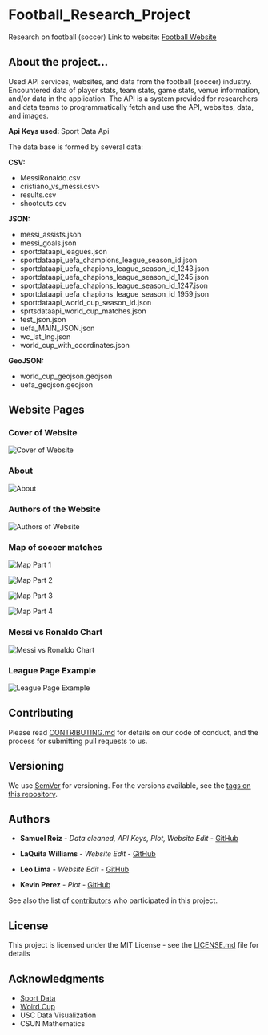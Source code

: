 # Football_Research_Project
Research on football (soccer) 
Link to website: [Football Website](https://samuelroiz.github.io/FTB_cover/)

## About the project...

Used API services, websites, and data from the football (soccer) industry. Encountered data of player stats, team stats, game stats, venue information, and/or data in the application. The API is a system provided for researchers and data teams to programmatically fetch and use the API, websites, data, and images.

<b> Api Keys used: </b> 
Sport Data Api

The data base is formed by several data:

<b> CSV: </b>
* MessiRonaldo.csv
* cristiano_vs_messi.csv> 
* results.csv
* shootouts.csv 

<b> JSON: </b>
* messi_assists.json
* messi_goals.json
* sportdataapi_leagues.json
* sportdataapi_uefa_champions_league_season_id.json
* sportdataapi_uefa_chapions_league_season_id_1243.json
* sportdataapi_uefa_chapions_league_season_id_1245.json 
* sportdataapi_uefa_chapions_league_season_id_1247.json 
* sportdataapi_uefa_chapions_league_season_id_1959.json 
* sportdataapi_world_cup_season_id.json
* sprtsdataapi_world_cup_matches.json
* test_json.json
* uefa_MAIN_JSON.json
* wc_lat_lng.json 
* world_cup_with_coordinates.json

<b> GeoJSON: </b>
* world_cup_geojson.geojson
* uefa_geojson.geojson 

## Website Pages

### Cover of Website

![Cover of Website](https://github.com/samuelroiz/Football_Research_Project/blob/main/Sven_Football/images/index_html_cover.png)


### About

![About](https://github.com/samuelroiz/Football_Research_Project/blob/main/Sven_Football/images/about_html.png)

### Authors of the Website

![Authors of Website](https://github.com/samuelroiz/Football_Research_Project/blob/main/Sven_Football/images/authors_html.png)


### Map of soccer matches

![Map Part 1](https://github.com/samuelroiz/Football_Research_Project/blob/main/Sven_Football/images/map_part_1.png)

![Map Part 2](https://github.com/samuelroiz/Football_Research_Project/blob/main/Sven_Football/images/map_part_2.png)

![Map Part 3](https://github.com/samuelroiz/Football_Research_Project/blob/main/Sven_Football/images/map_part_3.png)

![Map Part 4](https://github.com/samuelroiz/Football_Research_Project/blob/main/Sven_Football/images/map_part_4.png)

### Messi vs Ronaldo Chart

![Messi vs Ronaldo Chart](https://github.com/samuelroiz/Football_Research_Project/blob/main/Sven_Football/images/messi_ronaldo_chart.png)

### League Page Example

![League Page Example](https://github.com/samuelroiz/Football_Research_Project/blob/main/Sven_Football/images/league_example.png)

## Contributing

Please read [CONTRIBUTING.md](https://gist.github.com/samuelroiz/1af49ec9eea365bc845ba04c5071a976) for details on our code of conduct, and the process for submitting pull requests to us.

## Versioning

We use [SemVer](http://semver.org/) for versioning. For the versions available, see the [tags on this repository](https://github.com/your/project/tags). 

## Authors

* **Samuel Roiz** - *Data cleaned, API Keys, Plot, Website Edit* - [GitHub](https://github.com/samuelroiz)

* **LaQuita Williams** - *Website Edit* - [GitHub](https://github.com/laquita44) 

* **Leo Lima** - *Website Edit* - [GitHub](https://github.com/Leolima539) 

* **Kevin Perez** - *Plot* - [GitHub](https://github.com/KevinKVNPR) 


See also the list of [contributors](https://github.com/samuelroiz) who participated in this project.

## License

This project is licensed under the MIT License - see the [LICENSE.md](https://gist.github.com/samuelroiz/1af49ec9eea365bc845ba04c5071a976) file for details

## Acknowledgments

* [Sport Data](https://rapidapi.com/api-sports/api/api-football/pricing)
* [Wolrd Cup](https://www.api-football.com/documentation-v3)
* USC Data Visualization
* CSUN Mathematics
